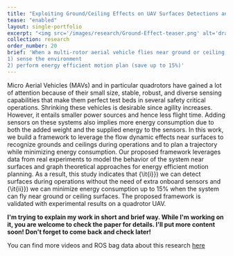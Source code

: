 ```yaml
---
title: "Exploiting Ground/Ceiling Effects on UAV Surfaces Detections and Motion Planning"
tease: "enabled"
layout: single-portfolio
excerpt: "<img src='/images/research/Ground-Effect-teaser.png' alt='drawing' width='800px' /> "
collection: research
order_number: 20
brief: 'When a multi-rotor aerial vehicle flies near ground or ceiling, it experiences an increase in lift (a.k.a. ground/ceiling effect). We propose a novel approach that leverages the flow dynamics near surfaces to 
1) sense the environment 
2) perform energy efficient motion plan (save up to 15%)'
---
```


Micro Aerial Vehicles (MAVs) and in particular quadrotors have gained a lot of attention because of their small size, stable, robust, and diverse sensing capabilities that make them perfect test beds in several safety critical operations. Shrinking these vehicles is desirable since agility increases. However, it entails smaller power sources and hence less flight time. Adding sensors on these systems also implies more energy consumption due to both the added weight and the supplied energy to the sensors. In this work, we build a framework to leverage the flow dynamic effects near surfaces to recognize grounds and ceilings during operations and to plan a trajectory while minimizing energy consumption. Our proposed framework leverages data from real experiments to model the behavior of the system near surfaces and graph theoretical approaches for energy efficient motion planning. As a result, this study indicates that {\it{i}}) we can detect surfaces during operations without the need of extra onboard sensors and {\it{ii}}) we can minimize energy consumption up to 15\% when the system can fly near ground or ceiling surfaces. The proposed framework is validated with experimental results on a quadrotor UAV.

**I'm trying to explain my work in short and brief way. While I'm working on it, you are welcome to check the paper for details. I'll put more content soon! Don't forget to come back and check later!**

You can find more videos and ROS bag data about this research [here](https://www.bezzorobotics.com/sg-icuas19)